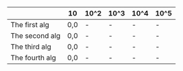 |   | 10 |  10^2 | 10^3 | 10^4|10^5|
| ------------- | ------------- |-|-|-|-|
| The first alg  |  0,0|-|-|-|-|
| The second alg  | 0,0 |-|-|-|-|
| The third alg  | 0,0|-|-|-|-|
| The fourth alg  |  0,0|-|-|-|-|

